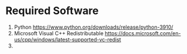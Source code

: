 # Required Software
1.  Python https://www.python.org/downloads/release/python-3910/
2.  Microsoft Visual C++ Redistributable https://docs.microsoft.com/en-us/cpp/windows/latest-supported-vc-redist
3. 
